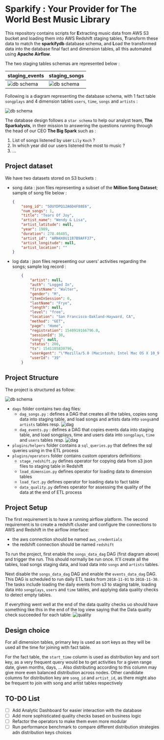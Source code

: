# Sparkify : Your Provider for The World Best Music Library

This repository contains scripts for **E**xtracting music data from AWS S3 bucket and loading them into AWS Redshift staging tables, **T**ransform these data to match the **sparkifydb** database schema, and **L**oad the transformed data into the database final fact and dimension tables, all this automated using **Apache Airflow**.

The two staging tables schemas are represented below :

| staging_events | staging_songs |
|----------------|---------------|
|![db schema](assests/staging_events.png)|![db schema](assests/staging_songs.png)|

Following is a diagram representing the database schema, with 1 fact table `songplays` and 4 dimension tables `users`, `time`, `songs` and `artists` :

![db schema](assests/sparkifydb_schema.png)

The database design follows a `star schema` to help our analyst team, **The Sparkalysts**, in their mission to answering the questions running through the head of our CEO **The Big Spark** such as :

1. List of songs listened by user `Lily` `Koch` ?
2. In which year did our users listened the most to music ?
3. ...

## Project dataset

We have two datasets stored on S3 buckets :
* song data : json files representing a subset of the **Million Song Dataset**; sample of song file below :
	```json
	{
		"song_id": "SOUYDPQ12A6D4F88E6",
		"num_songs": 1,
		"title": "Tears Of Joy",
		"artist_name": "Wendy & Lisa",
		"artist_latitude": null,
		"year": 1989,
		"duration": 278.46485,
		"artist_id": "ARN4X0U1187B9AFF37",
		"artist_longitude": null,
		"artist_location": ""
	}
	```
* log data : json files representing our users' activities regarding the songs; sample log record :
	```json
		{
			"artist": null,
			"auth": "Logged In",
			"firstName": "Walter",
			"gender": "M",
			"itemInSession": 0,
			"lastName": "Frye",
			"length": null,
			"level": "free",
			"location": "San Francisco-Oakland-Hayward, CA",
			"method": "GET",
			"page": "Home",
			"registration": 1540919166796.0,
			"sessionId": 38,
			"song": null,
			"status": 200,
			"ts": 1541105830796,
			"userAgent": "\"Mozilla/5.0 (Macintosh; Intel Mac OS X 10_9_4) AppleWebKit/537.36 (KHTML, like Gecko) Chrome/36.0.1985.143 Safari/537.36\"",
			"userId": "39"
		}
	```

## Project Structure

The project is structured as follow:

![db schema](assests/tree.png)

* `dags` folder contains two dag files:
  * `dag_songs.py` : defines a DAG that creates all the tables, copies song data into staging table, and load songs and artists data into `songs`and `artists` tables resp.
    	 ![dag](assests/songs.png)
  * `dag_events.py` : defines a DAG that copies events data into staging table, and load songplays, time and users data into `songplays`, `time` and `users` tables resp.
 ![dag](assests/events.png)
* `plugins/helpers` folder contains a `sql_queries.py` that defines the sql queries using in the ETL process
* `plugins/operators` folder contains custom operators definitions:
  * `stage_redshift.py` defines operator for copying data from s3 json files to staging table in Redshift
  * `load_dimension.py` defines operator for loading data to dimension tables
  * `load_fact.py` defines operator for loading data to fact table
  * `data_quality.py` defines operator for assessing the quality of the data at the end of ETL process

## Project Setup

The first requirement is to have a running airflow platform.
The second requirement is to create a redshift cluster and configure the connections to AWS and Redshift in the airflow interface:

* the aws connection should be named `aws_credentials`
* the redshift connection should be named `redshift`

To run the project, first enable the `songs_data_dag` DAG (first diagram above) and trigger the run. This should normally be run once. It'll create all the tables, load songs staging data, and load data into `songs` and `artists` tables. 

Next disable the `songs_data_dag` DAG and enable the `events_data_dag` DAG. This DAG is scheduled to run daily ETL tasks from `2018-11-01` to `2018-11-30`. The tasks include loading the daily events from s3 to staging table, loading data into `songplays`, `users` and `time` tables, and applying data quality checks to detect empty tables.

If everything went well at the end of the data quality checks uo should have something like this in the end of the log view saying that the Data quality check succeeded  for each table:
	![quality](assests/quality.png)

## Design choice

For all dimension tables, primary key is used as sort keys as they will be used all the time for joining with fact table.

For the fact table, the `start_time` column is used as distribution key and sort key, as a very frequent query would be to get activities for a given range date, given months, days, ... Also distributing according to this column may give more even balanced distribution across nodes. Other candidate columns for distribution key are `song_id` and `artist_id`, as there might also be frequent to join with song and artist tables respectively

## TO-DO List

* [ ] Add Analytic Dashboard for easier interaction with the database
* [ ] Add more sophisticated quality checks based on business logic
* [ ] Refactor the operators to make them even more modular
* [ ] Run performance benchmark to compare different distribution strategies adn distribution keys choices
